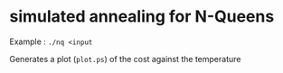 # simulated annealing for N-Queens

Example : `./nq <input`

Generates a plot (`plot.ps`) of the cost against the temperature
